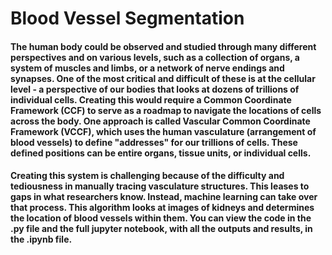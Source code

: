 # Blood Vessel Segmentation

#### The human body could be observed and studied through many different perspectives and on various levels, such as a collection of organs, a system of muscles and limbs, or a network of nerve endings and synapses. One of the most critical and difficult of these is at the cellular level - a perspective of our bodies that looks at dozens of trillions of individual cells. Creating this would require a Common Coordinate Framework (CCF) to serve as a roadmap to navigate the locations of cells across the body. One approach is called Vascular Common Coordinate Framework (VCCF), which uses the human vasculature (arrangement of blood vessels) to define "addresses" for our trillions of cells. These defined positions can be entire organs, tissue units, or individual cells.
#### Creating this system is challenging because of the difficulty and tediousness in manually tracing vasculature structures. This leases to gaps in what researchers know. Instead, machine learning can take over that process. This algorithm looks at images of kidneys and determines the location of blood vessels within them. You can view the code in the .py file and the full jupyter notebook, with all the outputs and results, in the .ipynb file.
